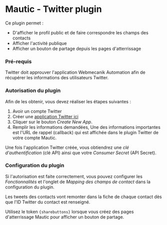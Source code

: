 # Mautic - Twitter plugin

Ce plugin permet :
* D'afficher le profil public et de faire correspondre les champs des contacts
* Afficher l'activité publique
* Afficher un bouton de partage depuis les pages d'atterrissage

### Pré-requis

Twitter doit approuver l'application Webmecanik Automation afin de récupérer les informations des utilisateurs Twitter.

### Autorisation du plugin

Afin de les obtenir, vous devez réaliser les étapes suivantes :
1. Avoir un compte Twitter
2. Créer une [application Twitter ici](https://apps.twitter.com)
3. Cliquer sur le bouton *Create New App*.
4. Remplir les informations demandées, Une des informations importantes est l'URL de rappel (callback) qui est affichée dans le plugin Twitter de votre compte Mautic.

Une fois l'application Twitter créée, vous obtiendrez une *clé d'authentification* (clé API) ainsi que votre *Consumer Secret* (API Secret).

### Configuration du plugin

Si l'autorisation est faite correctement, vous pouvez configurer les *Fonctionnalités* et l'onglet de *Mapping des champs de contact* dans la configuration du plugin.

Les tweets des contacts vont remonter dans la fiche de chaque contact dès que l'ID Twitter du contact est renseigné.

Utilisez le token `{sharebuttons}` lorsque vous créez des pages d'atterrissage Mautic pour afficher un bouton de partage.

